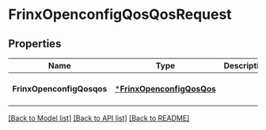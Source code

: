 # FrinxOpenconfigQosQosRequest

## Properties
Name | Type | Description | Notes
------------ | ------------- | ------------- | -------------
**FrinxOpenconfigQosqos** | [***FrinxOpenconfigQosQos**](frinx.openconfig.qos.Qos.md) |  | [optional] [default to null]

[[Back to Model list]](../README.md#documentation-for-models) [[Back to API list]](../README.md#documentation-for-api-endpoints) [[Back to README]](../README.md)


